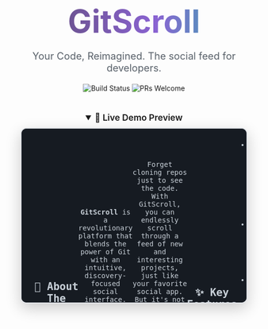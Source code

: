 <div align="center">

  <!-- Animated GitScroll Logo -->
  <h1 style="font-size: 4rem; font-weight: bold; margin-bottom: 0;">
    <span style="background: linear-gradient(90deg, #6e5494, #8a63d2, #33b3ae, #6e5494); -webkit-background-clip: text; -webkit-text-fill-color: transparent; background-size: 200% 200%; animation: gradient-animation 4s ease infinite;">
      GitScroll
    </span>
  </h1>

  <!-- Subtitle -->
  <p style="font-size: 1.25rem; color: #586069;">
    Your Code, Reimagined. The social feed for developers.
  </p>

  <!-- Badges -->
  <p>
    <img src="https://img.shields.io/badge/build-passing-brightgreen" alt="Build Status">
    <img src="https://img.shields.io/badge/PRs-welcome-orange" alt="PRs Welcome">
  </p>
</div>

<!-- Main App "Animation" - Static Version -->
<div align="center" style="margin: 40px 0;">
  <details open>
    <summary style="font-size: 1.1rem; font-weight: 600; cursor: pointer; margin-bottom: 10px;">🚀 Live Demo Preview</summary>
    <div style="width: 90%; max-width: 600px; height: 350px; border: 2px solid #e1e4e8; border-radius: 12px; background-color: #0d1117; color: #c9d1d9; font-family: 'SF Mono', 'Consolas', 'Roboto Mono', monospace; overflow: hidden; position: relative; box-shadow: 0 10px 30px rgba(0,0,0,0.2);">
      <!-- Header -->
      <div style="display: flex; align-items: center; padding: 10px; background-color: #161b22; border-bottom: 1px solid #30363d;">
        <span style="width: 12px; height: 12px; border-radius: 50%; background-color: #ff5f56; margin-right: 8px;"></span>
        <span style="width: 12px; height: 12px; border-radius: 50%; background-color: #ffbd2e; margin-right: 8px;"></span>
        <span style="width: 12px; height: 12px; border-radius: 50%; background-color: #27c93f;"></span>

---

## 📖 About The Project

**GitScroll** is a revolutionary platform that blends the power of Git with an intuitive, discovery-focused social interface. It's designed for developers who love to explore, share, and manage code in a more visual and engaging way.

Forget cloning repos just to see the code. With GitScroll, you can endlessly scroll through a feed of new and interesting projects, just like your favorite social app. But it's not just for browsing—GitScroll is a complete Git client. You can create repositories, push your latest work, and pull updates, all without leaving our seamless, modern UI.

---

## ✨ Key Features

* **👨‍💻 Infinite Code Feed:** Discover trending repositories and beautiful code in a scrollable, addictive feed.
* **📂 Full Git Functionality:** **Create**, **Push**, and **Pull** repositories directly from the app.
* **🌐 Social Interaction:** Follow your favorite developers and see their latest public work.
* **🎨 Sleek & Modern UI:** A beautiful and responsive interface built with React.
* **⚡️ Powerful Backend:** A robust and scalable backend powered by Python.

---

## 🛠️ Tech Stack

This project is built with the following technologies:

<p>
  <img src="https://img.shields.io/badge/HTML5-E34F26?style=for-the-badge&logo=html5&logoColor=white" alt="HTML5">
  <img src="https://img.shields.io/badge/CSS3-1572B6?style=for-the-badge&logo=css3&logoColor=white" alt="CSS3">
  <img src="https://img.shields.io/badge/JavaScript-F7DF1E?style=for-the-badge&logo=javascript&logoColor=black" alt="JavaScript">
  <img src="https://img.shields.io/badge/React-20232A?style=for-the-badge&logo=react&logoColor=61DAFB" alt="React">
  <img src="https://img.shields.io/badge/Python-3776AB?style=for-the-badge&logo=python&logoColor=white" alt="Python">
</p>

---

## 🚀 Getting Started

To get a local copy up and running, follow these simple steps.

### Prerequisites

Make sure you have Node.js and Python installed on your machine.
* npm
    ```sh
    npm install npm@latest -g
    ```
* pip
    ```sh
    python -m ensurepip --upgrade
    ```

### Installation

1.  **Clone the repo**
    ```sh
    git clone [https://github.com/your_username/gitscroll.git](https://github.com/your_username/gitscroll.git)
    ```
2.  **Install Frontend NPM packages**
    ```sh
    cd client
    npm install
    ```
3.  **Install Backend Python packages**
    ```sh
    cd ../server
    pip install -r requirements.txt
    ```
4.  **Run the application**
    * Start the React frontend: `npm start`
    * Start the Python backend: `python app.py`

---

## 🤝 Contributing

Contributions are what make the open source community such an amazing place to learn, inspire, and create. Any contributions you make are **greatly appreciated**.

1.  Fork the Project
2.  Create your Feature Branch (`git checkout -b feature/AmazingFeature`)
3.  Commit your Changes (`git commit -m 'Add some AmazingFeature'`)
4.  Push to the Branch (`git push origin feature/AmazingFeature`)
5.  Open a Pull Request

---



